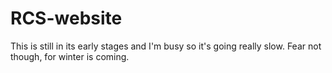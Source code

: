 # RCS-website

This is still in its early stages and I'm busy so it's going really slow. Fear not though, for winter is coming.
